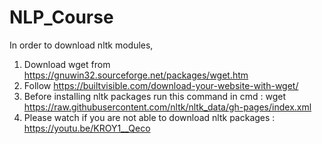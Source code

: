 # NLP_Course

In order to download nltk modules,
1. Download wget from https://gnuwin32.sourceforge.net/packages/wget.htm
2. Follow https://builtvisible.com/download-your-website-with-wget/
3. Before installing nltk packages run this command in cmd : wget https://raw.githubusercontent.com/nltk/nltk_data/gh-pages/index.xml
4. Please watch if you are not able to download nltk packages : https://youtu.be/KROY1__Qeco
